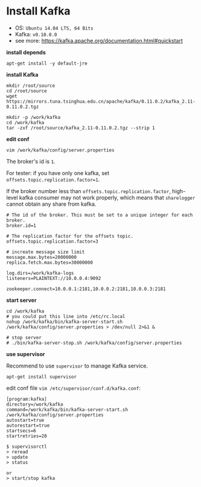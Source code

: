 Install Kafka
==============

* OS: `Ubuntu 14.04 LTS, 64 Bits`
* Kafka: `v0.10.0.0`
* see more: https://kafka.apache.org/documentation.html#quickstart

**install depends**

```
apt-get install -y default-jre
```

**install Kafka**

```
mkdir /root/source
cd /root/source
wget https://mirrors.tuna.tsinghua.edu.cn/apache/kafka/0.11.0.2/kafka_2.11-0.11.0.2.tgz
 
mkdir -p /work/kafka
cd /work/kafka
tar -zxf /root/source/kafka_2.11-0.11.0.2.tgz --strip 1
```

**edit conf**

`vim /work/kafka/config/server.properties`

The broker's id is `1`.

For tester: if you have only one kafka, set `offsets.topic.replication.factor=1`.

If the broker number less than `offsets.topic.replication.factor`, high-level kafka consumer may not work properly, which means that `sharelogger` cannot obtain any share from kafka.

```
# The id of the broker. This must be set to a unique integer for each broker.
broker.id=1

# The replication factor for the offsets topic.
offsets.topic.replication.factor=3

# increate message size limit
message.max.bytes=20000000
replica.fetch.max.bytes=30000000

log.dirs=/work/kafka-logs
listeners=PLAINTEXT://10.0.0.4:9092

zookeeper.connect=10.0.0.1:2181,10.0.0.2:2181,10.0.0.3:2181
```

**start server**

```
cd /work/kafka
# you could put this line into /etc/rc.local
nohup /work/kafka/bin/kafka-server-start.sh /work/kafka/config/server.properties > /dev/null 2>&1 &

# stop server
# ./bin/kafka-server-stop.sh /work/kafka/config/server.properties
```

**use supervisor**

Recommend to use `supervisor` to manage Kafka service.

```
apt-get install supervisor
```

edit conf file `vim /etc/supervisor/conf.d/kafka.conf`:

```
[program:kafka]
directory=/work/kafka
command=/work/kafka/bin/kafka-server-start.sh /work/kafka/config/server.properties
autostart=true
autorestart=true
startsecs=6
startretries=20
```

```
$ supervisorctl
> reread
> update
> status

or 
> start/stop kafka
```
